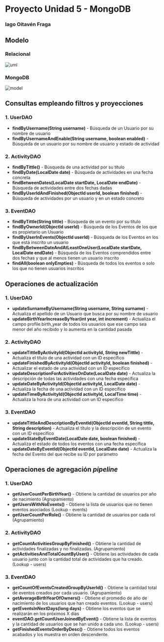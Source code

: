 ﻿# Proyecto Unidad 5 - MongoDB
### Iago Oitavén Fraga

## Modelo
### Relacional
![uml](https://user-images.githubusercontent.com/94072971/224020140-ca183bc3-e10a-4bf5-b1c8-211bf007ec67.jpg)

### MongoDB
![model](https://user-images.githubusercontent.com/94072971/223995008-c828aef0-e4b6-45f9-b9dc-210920e3f1db.jpg)


## Consultas empleando filtros y proyecciones
### 1. UserDAO
   - **findByUsername(String username)** - Búsqueda de un Usuario por su nombre de usuario
   - **findByUsernameAndEnable(String username, boolean enabled)** - Búsqueda de un usuario por su nombre de usuario y estado de actividad

### 2. ActivityDAO
   - **findByTittle()** - Búsqueda de una actividad por su título
   - **findByDate(LocalDate date)** - Búsqueda de actividades en una fecha concreta
   - **findBetweenDates(LocalDate startDate, LocalDate endDate)** - Búsqueda de actividades entre dos fechas dadas
   - **findByUserIdAndFinished(ObjectId userId, boolean finished)** - Búsqueda de actividades por un usuario y en un estado concreto

### 3. EventDAO
   - **findByTittle(String tittle)** - Búsqueda de un evento por su título
   - **findByOwnerId(ObjectId userId)** - Búsqueda de los Eventos de los que es propietario un Usuario
   - **findByUserInEvents(ObjectId userId)** - Búsqueda de los Eventos en los que está inscrito un usuario
   - **findByBetweenDateAndAtLeastOneUser(LocalDate startDate, LocalDate endDate)** - Búsqueda de los Eventos comprendidos entre dos fechas y que al menos tienen un usuario inscrito
   - **findAll(boolean onlyEmpties)** - Búsqueda de todos los eventos o solo los que no tienen usuarios inscritos

## Operaciones de actualización
### 1. UserDAO
   - **updateSurnameByUsername(String username, String surname)** - Actualiza el apellido de un Usuario que busca por su nombre de usuario
   - **updateBirthYearIncreaseByYear(int year, int increment)** - Actualiza el campo profile.birth_year de todos los usuarios que ese campo sea menor del año recibido y lo aumenta en la cantidad pasada

### 2. ActivityDAO
   - **updateTittleByActivityId(ObjectId activityId, String newTittle)** - Actualiza el título de una actividad con un ID específico
   - **updateFinishedByActivityId(ObjectId activityId, boolean finished)** - Actualizar el estado de una actividad con un ID específico
   - **updateDescriptionForActivitiesOnDate(LocalDate date)** - Actualiza la descripción de todas las actividades con una fecha específica
   - **updateDateByActivityId(ObjectId activityId, LocalDate date)** - Actualiza la fecha de una actividad con un ID específico
   - **updateTimeByActivityId(ObjectId activityId, LocalTime time)** - Actualiza la hora de una actividad con un ID específico

### 3. EventDAO
   - **updateTittleAndDescriptionByEventId(ObjectId eventId, String tittle, String description)** - Actualiza el título y la descripción de un evento con un ID específico
   - **updateStateByEventDate(LocalDate date, boolean finished)** - Actualiza el estado de todos los eventos con una fecha específica
   - **updateDateByEventId(ObjectId eventId, LocalDate date)** - Actualiza la fecha del Evento del que recibe su ID por parámetro

## Operaciones de agregación _pipeline_
### 1. UserDAO
   - **getUserCountPerBirthYear()** - Obtiene la cantidad de usuarios por año de nacimiento (Agrupamiento)
   - **getUsersWithNoEvents()** - Obtiene la lista de usuarios que no tienen eventos asociados (Lookup - events)
   - **getUserCountPerRole()** - Obtiene la cantidad de usuarios por cada rol (Agrupamiento)


### 2. ActivityDAO
   - **getCountActivitiesGroupByFinished()** - Obtiene la cantidad de actividades finalizadas y no finalizadas. (Agrupamiento)
   - **getActivitiesAndTotalCountByUser()** - Obtiene las actividades de cada usuario junto con la cantidad total de actividades que ha creado. (Lookup - users)


### 3. EventDAO
   - **getCountOfEventsCreatedGroupByUserId()** - Obtiene la cantidad total de eventos creados por cada usuario. (Agrupamiento)
   - **getAverageBirthYearOfOwners()** - Obtiene el promedio de año de nacimiento de los usuarios que han creado eventos. (Lookup - users)
   - **getEventsInNextDays(long days)** - Obtiene los eventos que se realizarán en los próximos X días
   - **eventDAO.getCountUserJoinedByEvent()** - Obtiene la lista de eventos y la cantidad de usuarios que se han unido a cada uno. (Lookup - users)
   - **getFinishedEventsOrderByDesc()** - Obtiene todos los eventos acabados y los muestra en orden descendente.
